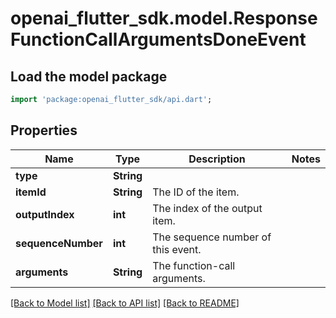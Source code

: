 # openai_flutter_sdk.model.ResponseFunctionCallArgumentsDoneEvent

## Load the model package
```dart
import 'package:openai_flutter_sdk/api.dart';
```

## Properties
Name | Type | Description | Notes
------------ | ------------- | ------------- | -------------
**type** | **String** |  | 
**itemId** | **String** | The ID of the item. | 
**outputIndex** | **int** | The index of the output item. | 
**sequenceNumber** | **int** | The sequence number of this event. | 
**arguments** | **String** | The function-call arguments. | 

[[Back to Model list]](../README.md#documentation-for-models) [[Back to API list]](../README.md#documentation-for-api-endpoints) [[Back to README]](../README.md)


